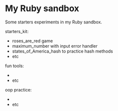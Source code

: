 # My Ruby sandbox

Some starters experiments in my Ruby sandbox.

starters_kit:

- roses_are_red game
- maximum_number with input error handler
- states_of_America_hash to practice hash methods
- etc

fun tools:

- 
- etc

oop practice:

- 
- etc
